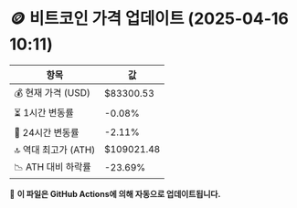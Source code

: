 # 🪙 비트코인 가격 업데이트 (2025-04-16 10:11)

| 항목                | 값 |
|--------------------|----------------|
| 💰 현재 가격 (USD) | $83300.53 |
| ⏳ 1시간 변동률    | -0.08% |
| 📆 24시간 변동률   | -2.11% |
| 🔝 역대 최고가 (ATH) | $109021.48 |
| 📉 ATH 대비 하락률 | -23.69% |

🔄 **이 파일은 GitHub Actions에 의해 자동으로 업데이트됩니다.**
